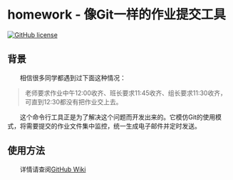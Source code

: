 # homework - 像Git一样的作业提交工具

[![GitHub license](https://img.shields.io/github/license/Dragon1573/Git-Homework?style=flat&label=License)](https://github.com/Dragon1573/homework/LICENSE)

## 背景

&emsp;&emsp;相信很多同学都遇到过下面这种情况：

> 老师要求作业中午12:00收齐、班长要求11:45收齐、组长要求11:30收齐，可直到12:30都没有把作业交上去。

&emsp;&emsp;这个命令行工具正是为了解决这个问题而开发出来的。它模仿Git的使用模式，将需要提交的作业文件集中监控，统一生成电子邮件并定时发送。

## 使用方法

&emsp;&emsp;详情请查阅[GitHub Wiki](https://github.com/Dragon1573/Git-Homework/wiki/%E9%A6%96%E9%A1%B5)
